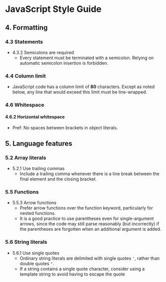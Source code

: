 # JavaScript Style Guide

## 4. Formatting

### 4.3 Statements
* 4.3.2 Semicolons are required
    * Every statement must be terminated with a semicolon. Relying on automatic semicolon insertion is forbidden.

### 4.4 Column limit
* JavaScript code has a column limit of **80** characters. Except as noted below, any line that would exceed this limit must be line-wrapped.

### 4.6 Whitespace
#### 4.6.2 Horizontal whitespace
* Pref: No spaces between brackets in object literals.

## 5. Language features

### 5.2 Array literals
* 5.2.1 Use trailing commas
    * Include a trailing comma whenever there is a line break between the final element and the closing bracket.

### 5.5 Functions
* 5.5.3 Arrow functions 
    * Prefer arrow functions over the function keyword, particularly for nested functions.
    * It is a good practice to use parentheses even for single-argument arrows, since the code may still parse reasonably (but incorrectly) if the parentheses are forgotten when an additional argument is added.

### 5.6 String literals
* 5.6.1 Use single quotes
    * Ordinary string literals are delimited with single quotes `'`, rather than double quotes `"`.
    * If a string contains a single quote character, consider using a template string to avoid having to escape the quote

